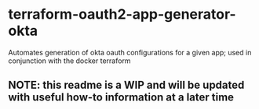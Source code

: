 # terraform-oauth2-app-generator-okta
Automates generation of okta oauth configurations for a given app; used in conjunction with the docker terraform

## NOTE: this readme is a WIP and will be updated with useful how-to information at a later time
